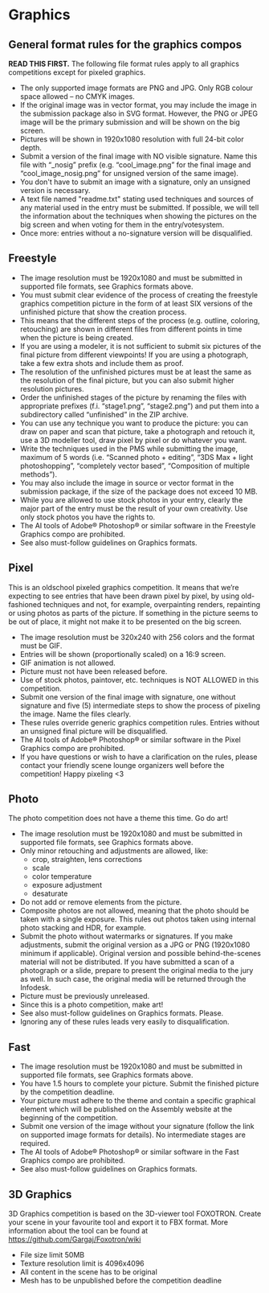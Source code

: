 # Graphics

## General format rules for the graphics compos

**READ THIS FIRST.** The following file format rules apply to all graphics competitions except for pixeled graphics.

- The only supported image formats are PNG and JPG. Only RGB colour space allowed – no CMYK images.
- If the original image was in vector format, you may include the image in the submission package also in SVG format. However, the PNG or JPEG image will be the primary submission and will be shown on the big screen.
- Pictures will be shown in 1920x1080 resolution with full 24-bit color depth.
- Submit a version of the final image with NO visible signature. Name this file with “_nosig” prefix (e.g. “cool_image.png” for the final image and “cool_image_nosig.png” for unsigned version of the same image).
- You don't have to submit an image with a signature, only an unsigned version is necessary.
- A text file named "readme.txt" stating used techniques and sources of any material used in the entry must be submitted. If possible, we will tell the information about the techniques when showing the pictures on the big screen and when voting for them in the entry/votesystem.
- Once more: entries without a no-signature version will be disqualified.

## Freestyle

- The image resolution must be 1920x1080 and must be submitted in supported file formats, see Graphics formats above.
- You must submit clear evidence of the process of creating the freestyle graphics competition picture in the form of at least SIX versions of the unfinished picture that show the creation process.
- This means that the different steps of the process (e.g. outline, coloring, retouching) are shown in different files from different points in time when the picture is being created.
- If you are using a modeler, it is not sufficient to submit six pictures of the final picture from different viewpoints! If you are using a photograph, take a few extra shots and include them as proof.
- The resolution of the unfinished pictures must be at least the same as the resolution of the final picture, but you can also submit higher resolution pictures.
- Order the unfinished stages of the picture by renaming the files with appropriate prefixes (f.i. “stage1.png”, “stage2.png”) and put them into a subdirectory called “unfinished” in the ZIP archive.
- You can use any technique you want to produce the picture: you can draw on paper and scan that picture, take a photograph and retouch it, use a 3D modeller tool, draw pixel by pixel or do whatever you want.
- Write the techniques used in the PMS while submitting the image, maximum of 5 words (i.e. “Scanned photo + editing”, “3DS Max + light photoshopping”, “completely vector based”, “Composition of multiple methods”).
- You may also include the image in source or vector format in the submission package, if the size of the package does not exceed 10 MB.
- While you are allowed to use stock photos in your entry, clearly the major part of the entry must be the result of your own creativity. Use only stock photos you have the rights to.
- The AI tools of Adobe® Photoshop® or similar software in the Freestyle Graphics compo are prohibited.
- See also must-follow guidelines on Graphics formats.

## Pixel

This is an oldschool pixeled graphics competition. It means that we’re expecting to see entries that have been drawn pixel by pixel, by using old-fashioned techniques and not, for example, overpainting renders, repainting or using photos as parts of the picture. If something in the picture seems to be out of place, it might not make it to be presented on the big screen.

- The image resolution must be 320x240 with 256 colors and the format must be GIF.
- Entries will be shown (proportionally scaled) on a 16:9 screen.
- GIF animation is not allowed.
- Picture must not have been released before.
- Use of stock photos, paintover, etc. techniques is NOT ALLOWED in this competition.
- Submit one version of the final image with signature, one without signature and five (5) intermediate steps to show the process of pixeling the image. Name the files clearly.
- These rules override generic graphics competition rules. Entries without an unsigned final picture will be disqualified.
- The AI tools of Adobe® Photoshop® or similar software in the Pixel Graphics compo are prohibited.
- If you have questions or wish to have a clarification on the rules, please contact your friendly scene lounge organizers well before the competition! Happy pixeling <3

## Photo

The photo competition does not have a theme this time. Go do art!

- The image resolution must be 1920x1080 and must be submitted in supported file formats, see Graphics formats above.
- Only minor retouching and adjustments are allowed, like:
  - crop, straighten, lens corrections
  - scale
  - color temperature
  - exposure adjustment
  - desaturate
- Do not add or remove elements from the picture.
- Composite photos are not allowed, meaning that the photo should be taken with a single exposure. This rules out photos taken using internal photo stacking and HDR, for example.
- Submit the photo without watermarks or signatures. If you make adjustments, submit the original version as a JPG or PNG (1920x1080 minimum if applicable). Original version and possible behind-the-scenes material will not be distributed. If you have submitted a scan of a photograph or a slide, prepare to present the original media to the jury as well. In such case, the original media will be returned through the Infodesk.
- Picture must be previously unreleased.
- Since this is a photo competition, make art!
- See also must-follow guidelines on Graphics formats. Please.
- Ignoring any of these rules leads very easily to disqualification.

## Fast

- The image resolution must be 1920x1080 and must be submitted in supported file formats, see Graphics formats above.
- You have 1.5 hours to complete your picture. Submit the finished picture by the competition deadline. 
- Your picture must adhere to the theme and contain a specific graphical element which will be published on the Assembly website at the beginning of the competition.
- Submit one version of the image without your signature (follow the link on supported image formats for details). No intermediate stages are required.
- The AI tools of Adobe® Photoshop® or similar software in the Fast Graphics compo are prohibited.
- See also must-follow guidelines on Graphics formats.

## 3D Graphics

3D Graphics competition is based on the 3D-viewer tool FOXOTRON. Create your scene in your favourite tool and export it to FBX format. More information about the tool can be found at https://github.com/Gargaj/Foxotron/wiki

- File size limit 50MB
- Texture resolution limit is 4096x4096
- All content in the scene has to be original
- Mesh has to be unpublished before the competition deadline